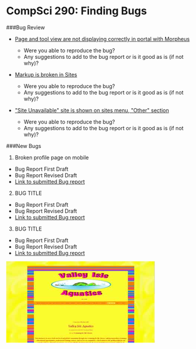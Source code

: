 CompSci 290: Finding Bugs
===================

###Bug Review

* [Page and tool view are not displaying correctly in portal with Morpheus](https://jira.sakaiproject.org/browse/SAK-29122)
  * Were you able to reproduce the bug?
  * Any suggestions to add to the bug report or is it good as is (if not why)?


* [Markup is broken in Sites](https://jira.sakaiproject.org/browse/SAK-30332)
  * Were you able to reproduce the bug?
  * Any suggestions to add to the bug report or is it good as is (if not why)?

* ["Site Unavailable" site is shown on sites menu, "Other" section](https://jira.sakaiproject.org/browse/SAK-30349)
  * Were you able to reproduce the bug?
  * Any suggestions to add to the bug report or is it good as is (if not why)?


###New Bugs

1. Broken profile page on mobile
  * Bug Report First Draft
  * Bug Report Revised Draft
  * [Link to submitted Bug report](https://jira.sakaiproject.org/browse/SAK-30408)

2. BUG TITLE
  * Bug Report First Draft
  * Bug Report Revised Draft
  * [Link to submitted Bug report](https://jira.sakaiproject.org/browse/SAK-XXX)

3. BUG TITLE
  * Bug Report First Draft
  * Bug Report Revised Draft
  * [Link to submitted Bug report](https://jira.sakaiproject.org/browse/SAK-XXX)

![Screenshot](valley-isle-aquatics.jpg "Ugly Markup")
